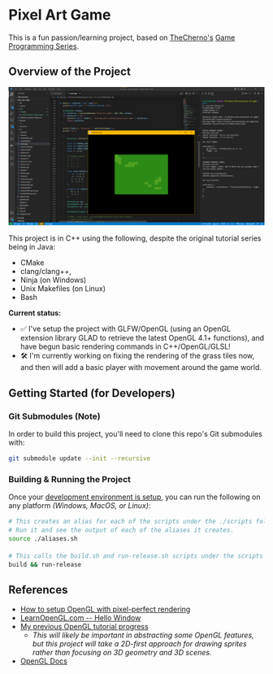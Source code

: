 # Pixel Art Game
This is a fun passion/learning project, based on [TheCherno's](https://www.youtube.com/c/TheChernoProject) [Game Programming Series](https://www.youtube.com/watch?v=GFYT7Lqt1h8&list=PLlrATfBNZ98eOOCk2fOFg7Qg5yoQfFAdf&index=1).

## Overview of the Project
![Preview of the project's work-in-progress](./docs/images/Current%20Game%20Progress.png)

This project is in C++ using the following, despite the original tutorial series being in Java:
- CMake
- clang/clang++,
- Ninja (on Windows)
- Unix Makefiles (on Linux)
- Bash

**Current status:**
- :white_check_mark: I've setup the project with GLFW/OpenGL (using an OpenGL extension library GLAD to retrieve the latest OpenGL 4.1+ functions), and have begun basic rendering commands in C++/OpenGL/GLSL!
- :hammer_and_wrench: I'm currently working on fixing the rendering of the grass tiles now, and then will add a basic player with movement around the game world.


## Getting Started (for Developers)
### Git Submodules (Note)
In order to build this project, you'll need to clone this repo's Git submodules with:
```sh
git submodule update --init --recursive
```

### Building & Running the Project
Once your [development environment is setup](./docs/Platform-Specific%20Setup.md), you can run the following on any platform _(Windows, MacOS, or Linux)_:

```sh
# This creates an alias for each of the scripts under the ./scripts folder!
# Run it and see the output of each of the aliases it creates.
source ./aliases.sh

# This calls the build.sh and run-release.sh scripts under the scripts folder, using aliases:
build && run-release
```

## References
- [How to setup OpenGL with pixel-perfect rendering](https://gamedev.stackexchange.com/questions/103334/how-can-i-set-up-a-pixel-perfect-camera-using-opengl-and-orthographic-projection)
- [LearnOpenGL.com -- Hello Window](https://learnopengl.com/Getting-started/Hello-Window)
- [My previous OpenGL tutorial progress](https://github.com/2kCarlos/intro-to-cpp-opengl)
  - _This will likely be important in abstracting some OpenGL features, but this project will take a 2D-first approach for drawing sprites rather than focusing on 3D geometry and 3D scenes._
- [OpenGL Docs](https://docs.gl)
